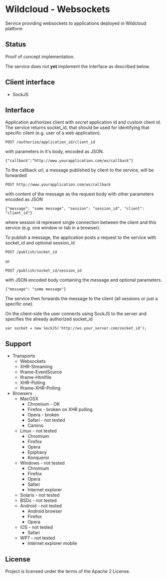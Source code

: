 # Wildcloud - Websockets

Service providing websockets to applications deployed in Wildcloud platform

## Status

Proof of concept implementation.

The service does not **yet** implement the interface as described below.

## Client interface

* SockJS

## Interface

Application authorizes client with _secret_ application id and custom client id. The service returns socket_id, that
should be used for identifying that specific client (e.g. user of a web application).

    POST /authorize/application_id/client_id

with parameters in it's body, encoded as JSON.

    {"callback":"http://www.yourapplication.com/ws/callback"}

To the callback url, a message published by client to the service, will be forwarded

    POST http://www.yourapplication.com/ws/callback

with content of the message as the request body with other parameters encoded as JSON

    {"message": "some message", "session": "session_id", "client": "client_id"}

where session id represent single connection between the client and this service (e.g. one window or tab in a browser).

To publish a message, the application posts a request to the service with socket_id and optional session_id

    POST /publish/socket_id

or

    POST /publish/socket_id/session_id

with JSON encoded body containing the message and optional parameters.

    {"message": "some message"}

The service then forwards the message to the client (all sessions or just a specific one).

On the client-side the user connects using SockJS to the server and specifies the already authorized socket_id

    var socket = new SockJS('http://ws.your_server.com/socket_id');

## Support

* Transports
    * Websockets
    * XHR-Streaming
    * Iframe-EventSource
    * Iframe-Htmlfile
    * XHR-Polling
    * Iframe-XHR-Polling
* Browsers
    * MacOSX
        * Chromium - OK
        * Firefox - broken on XHR polling
        * Opera - broken
        * Safari - not tested
        * Camino
    * Linux - not tested
        * Chromium
        * Firefox
        * Opera
        * Epiphany
        * Konqueror
    * Windows - not tested
        * Chromium
        * Firefox
        * Opera
        * Safari
        * Internet explorer
    * Solaris - not tested
    * BSDs - not tested
    * Android - not tested
        * Android browser
        * Firefox
        * Opera
    * iOS - not tested
        * Safari
    * WP7 - not tested
        * Internet explorer mobile

## License

Project is licensed under the terms of the Apache 2 License.
